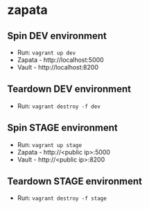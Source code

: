 # zapata

## Spin DEV environment

* Run: `vagrant up dev`<br>
* Zapata - http://localhost:5000
* Vault  - http://localhost:8200


## Teardown DEV environment

* Run: `vagrant destroy -f dev`


## Spin STAGE environment

* Run: `vagrant up stage`<br>
* Zapata - http://\<public ip\>:5000
* Vault  - http://\<public ip\>:8200


## Teardown STAGE environment

* Run: `vagrant destroy -f stage`

